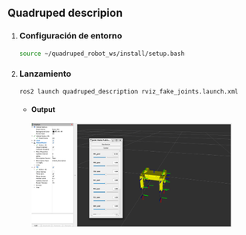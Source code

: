 ## Quadruped descripion


1. ###  Configuración de entorno
    ```bash
    source ~/quadruped_robot_ws/install/setup.bash
    ```
2. ### Lanzamiento 
    ```bash
    ros2 launch quadruped_description rviz_fake_joints.launch.xml
    ```
    - #### Output 
    
        <img src="../images/quadruped_description/rviz.png" alt="rviz" width="400"/>  

